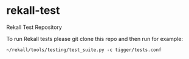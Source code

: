 rekall-test
===========

Rekall Test Repository

To run Rekall tests please git clone this repo and then run for example:

```
~/rekall/tools/testing/test_suite.py -c tigger/tests.conf
```

